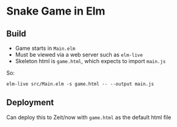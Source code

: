 # Snake Game in Elm

## Build

* Game starts in `Main.elm`
* Must be viewed via a web server such as `elm-live`
* Skeleton html is `game.html`, which expects to import `main.js`

So:

`elm-live src/Main.elm -s game.html -- --output main.js`

## Deployment

Can deploy this to Zeit/now with `game.html` as the default html file

